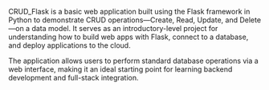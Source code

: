 
CRUD_Flask is a basic web application built using the Flask framework in Python to demonstrate CRUD operations—Create, Read, Update, and Delete—on a data model. It serves as an introductory-level project for understanding how to build web apps with Flask, connect to a database, and deploy applications to the cloud.

The application allows users to perform standard database operations via a web interface, making it an ideal starting point for learning backend development and full-stack integration.
